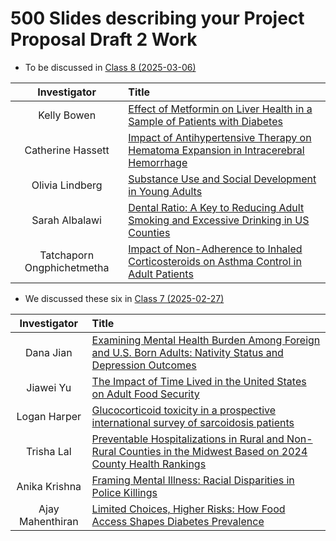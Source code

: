 # 500 Slides describing your Project Proposal Draft 2 Work

- To be discussed in [Class 8 (2025-03-06)](https://github.com/THOMASELOVE/500-classes-2025/tree/main/class08)

Investigator | Title
:------------: | :------------------------------------------------------
Kelly Bowen | [Effect of Metformin on Liver Health in a Sample of Patients with Diabetes](https://thomaselove.github.io/500-proj-draft2-slides/slides/kelly_draft2.html)
Catherine Hassett | [Impact of Antihypertensive Therapy on Hematoma Expansion in Intracerebral Hemorrhage](https://thomaselove.github.io/500-proj-draft2-slides/slides/katie_draft2.html)
Olivia Lindberg | [Substance Use and Social Development in Young Adults](https://thomaselove.github.io/500-proj-draft2-slides/slides/olivia_draft2.html)
Sarah Albalawi | [Dental Ratio: A Key to Reducing Adult Smoking and Excessive Drinking in US Counties](https://thomaselove.github.io/500-proj-draft2-slides/slides/sarah_draft2.html)
Tatchaporn Ongphichetmetha | [Impact of Non-Adherence to Inhaled Corticosteroids on Asthma Control in Adult Patients](https://thomaselove.github.io/500-proj-draft2-slides/slides/tatchaporn_draft2.html)

- We discussed these six in [Class 7 (2025-02-27)](https://github.com/THOMASELOVE/500-classes-2025/tree/main/class07)

Investigator | Title
:------------: | :------------------------------------------------------
Dana Jian | [Examining Mental Health Burden Among Foreign and U.S. Born Adults: Nativity Status and Depression Outcomes](https://thomaselove.github.io/500-proj-draft2-slides/slides/dana_draft2.html)
Jiawei Yu | [The Impact of Time Lived in the United States on Adult Food Security](https://thomaselove.github.io/500-proj-draft2-slides/slides/jiawei_draft2.html)
Logan Harper | [Glucocorticoid toxicity in a prospective international survey of sarcoidosis patients](https://thomaselove.github.io/500-proj-draft2-slides/slides/logan_draft2.html)
Trisha Lal | [Preventable Hospitalizations in Rural and Non-Rural Counties in the Midwest Based on 2024 County Health Rankings](https://thomaselove.github.io/500-proj-draft2-slides/slides/trisha_draft2.html)
Anika Krishna | [Framing Mental Illness: Racial Disparities in Police Killings](https://thomaselove.github.io/500-proj-draft2-slides/slides/anika_draft2.html)
Ajay Mahenthiran | [Limited Choices, Higher Risks: How Food Access Shapes Diabetes Prevalence](https://thomaselove.github.io/500-proj-draft2-slides/slides/ajay_draft2.html)
